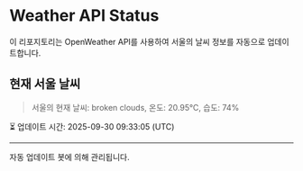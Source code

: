 
# Weather API Status

이 리포지토리는 OpenWeather API를 사용하여 서울의 날씨 정보를 자동으로 업데이트합니다.

## 현재 서울 날씨
> 서울의 현재 날씨: broken clouds, 온도: 20.95°C, 습도: 74%

⏳ 업데이트 시간: 2025-09-30 09:33:05 (UTC)

---
자동 업데이트 봇에 의해 관리됩니다.
